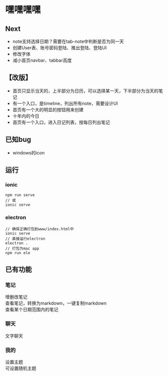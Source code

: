 # 嘿嘿嘿嘿

## Next
* note支持选择日期？需要在tab-note中判断是否为同一天
* 创建User表、账号密码登陆、推出登陆、登陆UI
* 修改字体
* 减小首页navbar、tabbar高度

## 【改版】
* 首页只显示当天的，上半部分为日历，可以选择某一天，下半部分为当天的笔记
* 有一个入口，是timeline，列出所有note，需要设计UI
* 首页有一个大的明显的按钮用来创建
* 十年内的今日
* 首页有一个入口，进入日记列表，按每日列出笔记

## 已知bug
* windows的icon

## 运行
### ionic
```
npm run serve 
// 或
ionic serve
```

### electron
```
// 确保正确打包到www/index.html中
ionic serve 
// 直接运行electron
electron .
// 打包为mac app
npm run ele 
```

## 已有功能
### 笔记
增删改笔记  
查看笔记，转换为markdown，一键复制markdown  
查看某个日期范围内的笔记  
### 聊天
文字聊天  
### 我的
设置主题  
可设置随机主题

